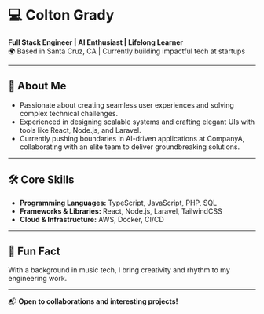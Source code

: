 # 💻 Colton Grady  
**Full Stack Engineer | AI Enthusiast | Lifelong Learner**  
🌍 Based in Santa Cruz, CA | Currently building impactful tech at startups  

---

## 🚀 About Me  
- Passionate about creating seamless user experiences and solving complex technical challenges.  
- Experienced in designing scalable systems and crafting elegant UIs with tools like React, Node.js, and Laravel.  
- Currently pushing boundaries in AI-driven applications at CompanyA, collaborating with an elite team to deliver groundbreaking solutions.  

---

## 🛠 Core Skills  
- **Programming Languages:** TypeScript, JavaScript, PHP, SQL  
- **Frameworks & Libraries:** React, Node.js, Laravel, TailwindCSS  
- **Cloud & Infrastructure:** AWS, Docker, CI/CD  

---

## 🎵 Fun Fact  
With a background in music tech, I bring creativity and rhythm to my engineering work.  

---

📬 **Open to collaborations and interesting projects!**
